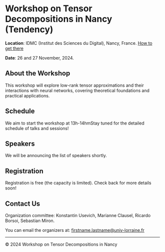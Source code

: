 

# Workshop on Tensor Decompositions in Nancy (Tendency)

**Location**: IDMC (Institut des Sciences du Digital), Nancy, France.  [How to get there](http)

**Date**: 26 and 27 November, 2024.

## About the Workshop
This workshop will explore low-rank tensor approximations and their interactions with neural networks, covering theoretical foundations and practical applications. 

## Schedule
We aim to start the workshop at 13h-14hmStay tuned for the detailed schedule of talks and sessions!

## Speakers
We will be announcing the list of speakers shortly.

## Registration
Registration is free (the capacity is limited). Check back for more details soon!


## Contact Us

Organization committee: Konstantin Usevich, Marianne Clausel, Ricardo Borsoi, Sebastian Miron.

You can email the organizers at: [firstname.lastname@univ-lorraine.fr](firstname.lastname@univ-lorraine.fr)

---

&copy; 2024 Workshop on Tensor Decompositions in Nancy
